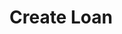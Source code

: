 # Create Loan

<api-endpoint openapi-path="../../OpenApi/user.openapi.yaml" method="POST" endpoint="/api/v1/loans"/>